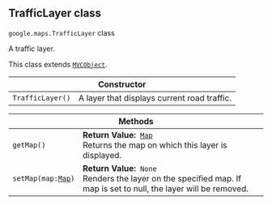 <h2 id="TrafficLayer">
TrafficLayer
class
</h2><p>
<code><span itemprop="path">google.maps</span>.<span itemprop="name">TrafficLayer</span></code>
class
</p><p>A traffic layer.</p><p>This class extends
<code><a href="https://github.com/amenadiel/google-maps-documentation/blob/master/docs/MVCObject.md">MVCObject</a></code>.
</p><table class="constructors responsive" summary="class TrafficLayer - Constructor">
<thead>
<tr><th colspan="2">Constructor</th>
</tr></thead>
<tbody>
<tr>
<td><code>TrafficLayer()</code></td>
<td>A layer that displays current road traffic.</td>
</tr>
</tbody>
</table><table class="methods responsive" summary="class TrafficLayer - Methods">
<thead>
<tr><th colspan="2">Methods</th>
</tr></thead>
<tbody>
<tr>
<td><code>getMap()</code></td>
<td><div><strong>Return Value:</strong>&nbsp; <code><a href="https://github.com/amenadiel/google-maps-documentation/blob/master/docs/Map.md">Map</a></code></div>
<div class="desc">Returns the map on which this layer is displayed.</div></td>
</tr>
<tr>
<td><code>setMap(map:<a href="https://github.com/amenadiel/google-maps-documentation/blob/master/docs/Map.md">Map</a>)</code></td>
<td><div><strong>Return Value:</strong>&nbsp; <code>None</code></div>
<div class="desc">Renders the layer on the specified map. If map is set to null, the layer will be removed.</div></td>
</tr>
</tbody>
</table>